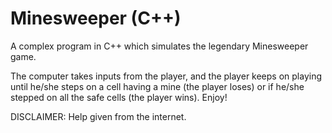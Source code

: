 # Minesweeper (C++)
A complex program in C++ which simulates the legendary Minesweeper game. 

The computer takes inputs from the player, and the player keeps on playing until he/she steps on a cell having a mine (the player loses) or if he/she stepped on all the safe cells (the player wins). Enjoy!

DISCLAIMER: Help given from the internet.
